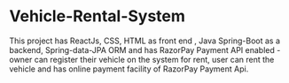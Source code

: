 # Vehicle-Rental-System
This project has ReactJs, CSS, HTML as front end , Java Spring-Boot as a backend, Spring-data-JPA ORM and has RazorPay Payment API enabled - owner can register their vehicle on the system for rent, user can rent the vehicle and has online payment facility of RazorPay Payment Api.
